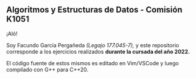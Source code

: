 ## Algoritmos y Estructuras de Datos - Comisión K1051

¡Aló! 

Soy Facundo García Pergañeda *(Legajo 177.045-7),* y este repositorio corresponde a los ejercicios
realizados **durante la cursada del año 2022.**

El código fuente de estos mismos es editado en Vim/VSCode y luego compilado con G++ para C++20.
